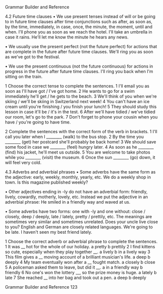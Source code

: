Grammar Builder and Reference

4.2 Future time clauses
• We use present tenses instead of will or be going to in future time clauses after time conjunctions such as after, as soon as, by the time, immediately, in case, once, the minute, the moment, until and when.
I'll phone you as soon as we reach the hotel.
I'll take an umbrella in case it rains.
He'll let me know the minute he hears any news.

• We usually use the present perfect (not the future perfect) for actions that are complete in the future after future time clauses.
We'll ring you as soon as we've got to the festival.

• We use the present continuous (not the future continuous) for actions in progress in the future after future time clauses.
I'll ring you back when I'm sitting on the train.

1 Choose the correct tense to complete the sentences.
1 I'll email you as soon as I'll have got / I've got home.
2 He wants to go for a swim immediately he'll get / he gets to the beach.
3 We'll think of you when we're skiing / we'll be skiing in Switzerland next week!
4 You can't have an ice cream until you're finishing / you finish your lunch!
5 They should study this lesson in case it'll be / it's in the test.
6 After we'll have tidied / we've tidied our room, let's go to the park.
7 Don't forget to phone your cousin when you have / you're going to have time.

2 Complete the sentences with the correct form of the verb in brackets.
1 I'll call you later when I ________ (walk) to the bus stop.
2 By the time you ________ (get) her postcard she'll probably be back home!
3 We should save some food in case we ________ (feel) hungry later.
4 As soon as he ________ (find) his jacket, he'll meet us outside.
5 You are welcome to take photos while you ________ (visit) the museum.
6 Once the sun ________ (go) down, it will feel very cold.

4.3 Adverbs and adverbial phrases
• Some adverbs have the same form as the adjective: early, weekly, monthly, yearly, etc.
We do a weekly shop in town.
Is this magazine published weekly?

• Other adjectives ending in -ly do not have an adverbial form: friendly, lively, cowardly, motherly, lovely, etc. Instead we put the adjective in an adverbial phrase:
He smiled in a friendly way and waved at us.

• Some adverbs have two forms: one with -ly and one without: close / closely, deep / deeply, late / lately, pretty / prettily, etc. The meanings are sometimes very similar and sometimes unrelated.
Does your uncle live close to you?
English and German are closely related languages.
We're going to be late.
I haven't seen my best friend lately.

1 Choose the correct adverb or adverbial phrase to complete the sentences.
1 It was __ hot for the whole of our holiday.
   a pretty     b prettily
2 I find kittens so cute, especially when they play together __.
   a lively     b in a lively way
3 This film gives a __ moving account of a brilliant musician's life.
   a deep      b deeply
4 My team eventually won after a __ fought match.
   a closely    b close
5 A policeman asked them to leave, but did it __.
   a in a friendly way     b friendly
6 No one's won the lottery __, so the prize money is huge.
   a lately    b late
7 She reached __ into her bag and took out a pen.
   a deep     b deeply

Grammar Builder and Reference 123